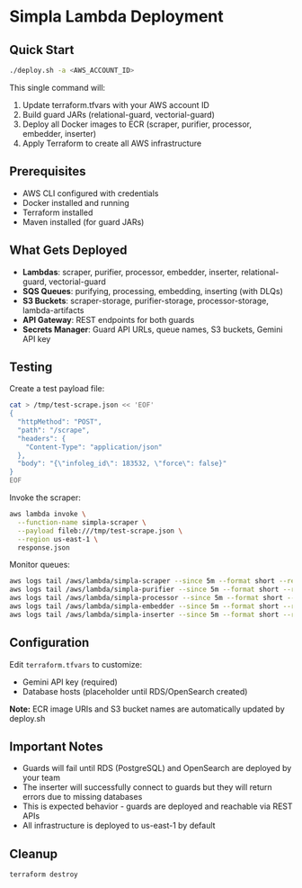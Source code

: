 # Simpla Lambda Deployment

## Quick Start

```bash
./deploy.sh -a <AWS_ACCOUNT_ID>
```

This single command will:
1. Update terraform.tfvars with your AWS account ID
2. Build guard JARs (relational-guard, vectorial-guard)
3. Deploy all Docker images to ECR (scraper, purifier, processor, embedder, inserter)
4. Apply Terraform to create all AWS infrastructure

## Prerequisites

- AWS CLI configured with credentials
- Docker installed and running
- Terraform installed
- Maven installed (for guard JARs)

## What Gets Deployed

- **Lambdas**: scraper, purifier, processor, embedder, inserter, relational-guard, vectorial-guard
- **SQS Queues**: purifying, processing, embedding, inserting (with DLQs)
- **S3 Buckets**: scraper-storage, purifier-storage, processor-storage, lambda-artifacts
- **API Gateway**: REST endpoints for both guards
- **Secrets Manager**: Guard API URLs, queue names, S3 buckets, Gemini API key

## Testing

Create a test payload file:
```bash
cat > /tmp/test-scrape.json << 'EOF'
{
  "httpMethod": "POST",
  "path": "/scrape",
  "headers": {
    "Content-Type": "application/json"
  },
  "body": "{\"infoleg_id\": 183532, \"force\": false}"
}
EOF
```

Invoke the scraper:
```bash
aws lambda invoke \
  --function-name simpla-scraper \
  --payload fileb:///tmp/test-scrape.json \
  --region us-east-1 \
  response.json
```

Monitor queues:
```bash
aws logs tail /aws/lambda/simpla-scraper --since 5m --format short --region us-east-1 | tail -30
aws logs tail /aws/lambda/simpla-purifier --since 5m --format short --region us-east-1 | tail -30
aws logs tail /aws/lambda/simpla-processor --since 5m --format short --region us-east-1 | tail -30
aws logs tail /aws/lambda/simpla-embedder --since 5m --format short --region us-east-1 | tail -30
aws logs tail /aws/lambda/simpla-inserter --since 5m --format short --region us-east-1 | tail -30
```

## Configuration

Edit `terraform.tfvars` to customize:
- Gemini API key (required)
- Database hosts (placeholder until RDS/OpenSearch created)

**Note:** ECR image URIs and S3 bucket names are automatically updated by deploy.sh

## Important Notes

- Guards will fail until RDS (PostgreSQL) and OpenSearch are deployed by your team
- The inserter will successfully connect to guards but they will return errors due to missing databases
- This is expected behavior - guards are deployed and reachable via REST APIs
- All infrastructure is deployed to us-east-1 by default

## Cleanup

```bash
terraform destroy
```
